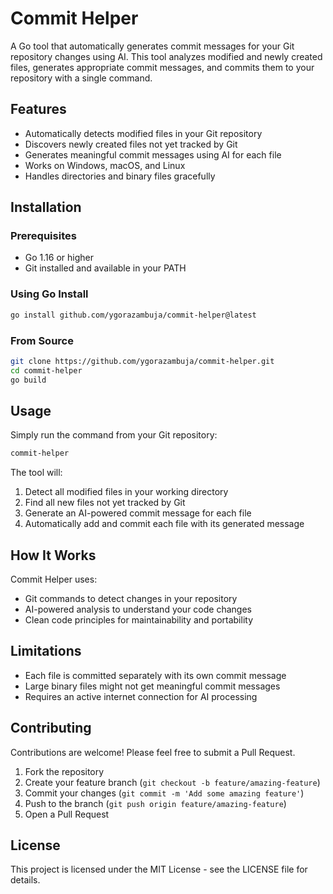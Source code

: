 # Commit Helper

A Go tool that automatically generates commit messages for your Git repository changes using AI. This tool analyzes modified and newly created files, generates appropriate commit messages, and commits them to your repository with a single command.

## Features

- Automatically detects modified files in your Git repository
- Discovers newly created files not yet tracked by Git
- Generates meaningful commit messages using AI for each file
- Works on Windows, macOS, and Linux
- Handles directories and binary files gracefully

## Installation

### Prerequisites

- Go 1.16 or higher
- Git installed and available in your PATH

### Using Go Install

```bash
go install github.com/ygorazambuja/commit-helper@latest
```

### From Source

```bash
git clone https://github.com/ygorazambuja/commit-helper.git
cd commit-helper
go build
```

## Usage

Simply run the command from your Git repository:

```bash
commit-helper
```

The tool will:
1. Detect all modified files in your working directory
2. Find all new files not yet tracked by Git
3. Generate an AI-powered commit message for each file
4. Automatically add and commit each file with its generated message

## How It Works

Commit Helper uses:
- Git commands to detect changes in your repository
- AI-powered analysis to understand your code changes
- Clean code principles for maintainability and portability

## Limitations

- Each file is committed separately with its own commit message
- Large binary files might not get meaningful commit messages
- Requires an active internet connection for AI processing

## Contributing

Contributions are welcome! Please feel free to submit a Pull Request.

1. Fork the repository
2. Create your feature branch (`git checkout -b feature/amazing-feature`)
3. Commit your changes (`git commit -m 'Add some amazing feature'`)
4. Push to the branch (`git push origin feature/amazing-feature`)
5. Open a Pull Request

## License

This project is licensed under the MIT License - see the LICENSE file for details.

